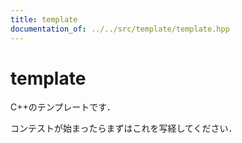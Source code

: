 ```yaml
---
title: template
documentation_of: ../../src/template/template.hpp
---
```


# template

C++のテンプレートです．

コンテストが始まったらまずはこれを写経してください．